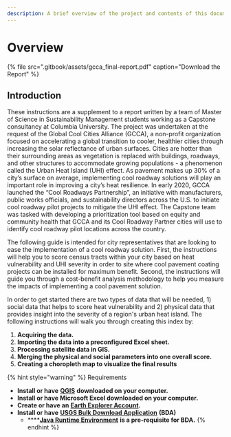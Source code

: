 ```yaml
---
description: A brief overview of the project and contents of this documentation.
---
```


# Overview

{% file src=".gitbook/assets/gcca\_final-report.pdf" caption="Download the Report" %}

## Introduction

These instructions are a supplement to a report written by a team of Master of Science in Sustainability Management students working as a Capstone consultancy at Columbia University. The project was undertaken at the request of the Global Cool Cities Alliance \(GCCA\), a non-profit organization focused on accelerating a global transition to cooler, healthier cities through increasing the solar reflectance of urban surfaces. Cities are hotter than their surrounding areas as vegetation is replaced with buildings, roadways, and other structures to accommodate growing populations - a phenomenon called the Urban Heat Island \(UHI\) effect. As pavement makes up 30% of a city’s surface on average, implementing cool roadway solutions will play an important role in improving a city’s heat resilience. In early 2020, GCCA launched the “Cool Roadways Partnership”, an initiative with manufacturers, public works officials, and sustainability directors across the U.S. to initiate cool roadway pilot projects to mitigate the UHI effect. The Capstone team was tasked with developing a prioritization tool based on equity and community health that GCCA and its Cool Roadway Partner cities will use to identify cool roadway pilot locations across the country.

The following guide is intended for city representatives that are looking to ease the implementation of a cool roadway solution. First, the instructions will help you to score census tracts within your city based on heat vulnerability and UHI severity in order to site where cool pavement coating projects can be installed for maximum benefit. Second, the instructions will guide you through a cost-benefit analysis methodology to help you measure the impacts of implementing a cool pavement solution.

In order to get started there are two types of data that will be needed, 1\) social data that helps to score heat vulnerability and 2\) physical data that provides insight into the severity of a region's urban heat island. The following instructions will walk you through creating this index by:

1. **Acquiring the data.**
2. **Importing the data into a preconfigured Excel sheet.**
3. **Processing satellite data in GIS.**
4. **Merging the physical and social parameters into one overall score.** 
5. **Creating a choropleth map to visualize the final results** 

{% hint style="warning" %}
Requirements

* **Install or have** [**QGIS**](https://qgis.org/en/site/forusers/download.html) **downloaded on your computer.**
* **Install or have Microsoft Excel downloaded on your computer.**
* **Create or have an** [**Earth Explorer Account**](https://earthexplorer.usgs.gov/)**.**
* **Install or have** [**USGS Bulk Download Application**](https://dds.cr.usgs.gov/bulk) **\(BDA\)**
  * \*\*\*\*[**Java Runtime Environment**](https://www.java.com/en/download/manual.jsp) **is a pre-requisite for BDA.**
{% endhint %}

